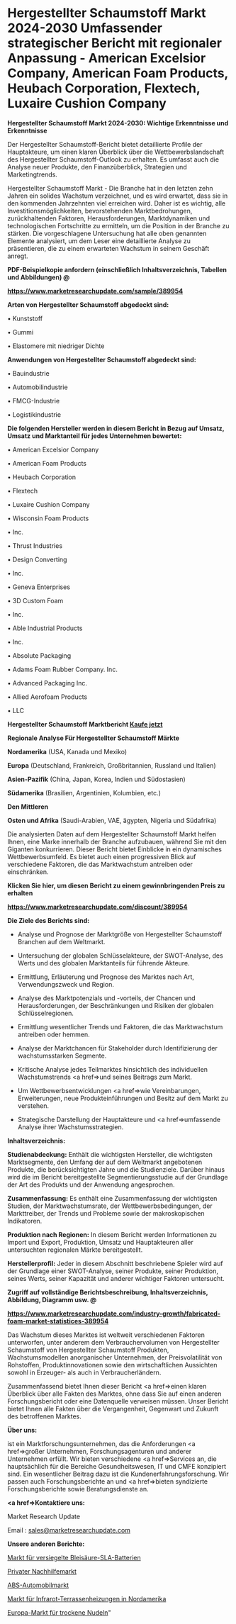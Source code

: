 # Hergestellter Schaumstoff Markt 2024-2030 Umfassender strategischer Bericht mit regionaler Anpassung - American Excelsior Company, American Foam Products, Heubach Corporation, Flextech, Luxaire Cushion Company

<strong>Hergestellter Schaumstoff Markt 2024-2030: Wichtige Erkenntnisse und Erkenntnisse</strong>

Der Hergestellter Schaumstoff-Bericht bietet detaillierte Profile der Hauptakteure, um einen klaren Überblick über die Wettbewerbslandschaft des Hergestellter Schaumstoff-Outlook zu erhalten. Es umfasst auch die Analyse neuer Produkte, den Finanzüberblick, Strategien und Marketingtrends.

Hergestellter Schaumstoff Markt - Die Branche hat in den letzten zehn Jahren ein solides Wachstum verzeichnet, und es wird erwartet, dass sie in den kommenden Jahrzehnten viel erreichen wird. Daher ist es wichtig, alle Investitionsmöglichkeiten, bevorstehenden Marktbedrohungen, zurückhaltenden Faktoren, Herausforderungen, Marktdynamiken und technologischen Fortschritte zu ermitteln, um die Position in der Branche zu stärken. Die vorgeschlagene Untersuchung hat alle oben genannten Elemente analysiert, um dem Leser eine detaillierte Analyse zu präsentieren, die zu einem erwarteten Wachstum in seinem Geschäft anregt.



<strong><b>PDF-Beispielkopie anfordern (einschließlich Inhaltsverzeichnis, Tabellen und Abbildungen) @ </b></strong>

<strong><a href=https://www.marketresearchupdate.com/sample/389954>

<strong>https://www.marketresearchupdate.com/sample/389954</u></a></strong></strong>



<strong>Arten von Hergestellter Schaumstoff abgedeckt sind:</strong>

• Kunststoff

• Gummi

• Elastomere mit niedriger Dichte



<strong>Anwendungen von Hergestellter Schaumstoff abgedeckt sind:</strong>

• Bauindustrie

• Automobilindustrie

• FMCG-Industrie

• Logistikindustrie



<strong>Die folgenden Hersteller werden in diesem Bericht in Bezug auf Umsatz, Umsatz und Marktanteil für jedes Unternehmen bewertet:</strong>

• American Excelsior Company

• American Foam Products

• Heubach Corporation

• Flextech

• Luxaire Cushion Company

• Wisconsin Foam Products

• Inc.

• Thrust Industries

• Design Converting

• Inc.

• Geneva Enterprises

• 3D Custom Foam

• Inc.

• Able Industrial Products

• Inc.

• Absolute Packaging

• Adams Foam Rubber Company. Inc.

• Advanced Packaging Inc.

• Allied Aerofoam Products

• LLC



<strong>Hergestellter Schaumstoff Marktbericht <a href=https://www.marketresearchupdate.com/buynow/389954>Kaufe jetzt</a></strong>



<strong>Regionale Analyse Für Hergestellter Schaumstoff Märkte</strong>



<strong>Nordamerika</strong> (USA, Kanada und Mexiko)



<strong>Europa</strong> (Deutschland, Frankreich, Großbritannien, Russland und Italien)



<strong>Asien-Pazifik</strong> (China, Japan, Korea, Indien und Südostasien)



<strong>Südamerika</strong> (Brasilien, Argentinien, Kolumbien, etc.)



<strong>Den Mittleren</strong> 

<strong>Osten und Afrika</strong> (Saudi-Arabien, VAE, ägypten, Nigeria und Südafrika)

Die analysierten Daten auf dem Hergestellter Schaumstoff Markt helfen Ihnen, eine Marke innerhalb der Branche aufzubauen, während Sie mit den Giganten konkurrieren. Dieser Bericht bietet Einblicke in ein dynamisches Wettbewerbsumfeld. Es bietet auch einen progressiven Blick auf verschiedene Faktoren, die das Marktwachstum antreiben oder einschränken.



<strong>Klicken Sie hier, um diesen Bericht zu einem gewinnbringenden Preis zu erhalten
</strong>

<strong><a href=https://www.marketresearchupdate.com/discount/389954>https://www.marketresearchupdate.com/discount/389954</b></u></strong></a>



<strong>Die Ziele des Berichts sind:</strong>

- Analyse und Prognose der Marktgröße von Hergestellter Schaumstoff Branchen auf dem Weltmarkt.

- Untersuchung der globalen Schlüsselakteure, der SWOT-Analyse, des Werts und des globalen Marktanteils für führende Akteure.

- Ermittlung, Erläuterung und Prognose des Marktes nach Art, Verwendungszweck und Region.

- Analyse des Marktpotenzials und -vorteils, der Chancen und Herausforderungen, der Beschränkungen und Risiken der globalen Schlüsselregionen.

- Ermittlung wesentlicher Trends und Faktoren, die das Marktwachstum antreiben oder hemmen.

- Analyse der Marktchancen für Stakeholder durch Identifizierung der wachstumsstarken Segmente.

- Kritische Analyse jedes Teilmarktes hinsichtlich des individuellen Wachstumstrends <a href=>und</a> seines Beitrags zum Markt.

- Um Wettbewerbsentwicklungen <a href=>wie</a> Vereinbarungen, Erweiterungen, neue Produkteinführungen und Besitz auf dem Markt zu verstehen.

- Strategische Darstellung der Hauptakteure und <a href=>umfas</a>sende Analyse ihrer Wachstumsstrategien.



<strong>Inhaltsverzeichnis:</strong>



<strong>Studienabdeckung:</strong> Enthält die wichtigsten Hersteller, die wichtigsten Marktsegmente, den Umfang der auf dem Weltmarkt angebotenen Produkte, die berücksichtigten Jahre und die Studienziele. Darüber hinaus wird die im Bericht bereitgestellte Segmentierungsstudie auf der Grundlage der Art des Produkts und der Anwendung angesprochen.



<strong>Zusammenfassung:</strong> Es enthält eine Zusammenfassung der wichtigsten Studien, der Marktwachstumsrate, der Wettbewerbsbedingungen, der Markttreiber, der Trends und Probleme sowie der makroskopischen Indikatoren.



<strong>Produktion nach Regionen:</strong> In diesem Bericht werden Informationen zu Import und Export, Produktion, Umsatz und Hauptakteuren aller untersuchten regionalen Märkte bereitgestellt.



<strong>Herstellerprofil:</strong> Jeder in diesem Abschnitt beschriebene Spieler wird auf der Grundlage einer SWOT-Analyse, seiner Produkte, seiner Produktion, seines Werts, seiner Kapazität und anderer wichtiger Faktoren untersucht.



<strong><b>Zugriff auf vollständige Berichtsbeschreibung, Inhaltsverzeichnis, Abbildung, Diagramm usw. @ </b></strong>

<strong><a href=https://www.marketresearchupdate.com/industry-growth/fabricated-foam-market-statistices-389954>https://www.marketresearchupdate.com/industry-growth/fabricated-foam-market-statistices-389954</a></strong>

Das Wachstum dieses Marktes ist weltweit verschiedenen Faktoren unterworfen, unter anderem dem Verbrauchervolumen von Hergestellter Schaumstoff von Hergestellter Schaumstoff Produkten, Wachstumsmodellen anorganischer Unternehmen, der Preisvolatilität von Rohstoffen, Produktinnovationen sowie den wirtschaftlichen Aussichten sowohl in Erzeuger- als auch in Verbraucherländern.

Zusammenfassend bietet Ihnen dieser Bericht <a href=>einen</a> klaren Überblick über alle Fakten des Marktes, ohne dass Sie auf einen anderen Forschungsbericht oder eine Datenquelle verweisen müssen. Unser Bericht bietet Ihnen alle Fakten über die Vergangenheit, Gegenwart und Zukunft des betroffenen Marktes.



<strong>Über uns:</strong>

 ist ein Marktforschungsunternehmen, das die Anforderungen <a href=>großer</a> Unternehmen, Forschungsagenturen und anderer Unternehmen erfüllt. Wir bieten verschiedene <a href=>Services</a> an, die hauptsächlich für die Bereiche Gesundheitswesen, IT und CMFE konzipiert sind. Ein wesentlicher Beitrag dazu ist die Kundenerfahrungsforschung. Wir passen auch Forschungsberichte an und <a href=>bieten</a> syndizierte Forschungsberichte sowie Beratungsdienste an.



<strong><a href=>Kontaktiere uns:</a></strong>

Market Research Update

Email : sales@marketresearchupdate.com



<strong>Unsere anderen Berichte:</strong>

<a href=https://www.linkedin.com/pulse/sealed-lead-acid-sla-battery-market-2023-latest-trending>Markt für versiegelte Bleisäure-SLA-Batterien</a>

<a href=https://www.linkedin.com/pulse/private-tutoring-market-outlooks-2023-size-players-cost>Privater Nachhilfemarkt</a>

<a href=https://www.linkedin.com/pulse/abs-automotive-market-outlooks-2023-size-players>ABS-Automobilmarkt</a>

<a href=https://www.linkedin.com/pulse/north-america-infrared-patio-heaters-market>Markt für Infrarot-Terrassenheizungen in Nordamerika</a>

<a href=https://www.linkedin.com/pulse/europe-dry-pasta-noodles-market-2030-future-demand-analysis>Europa-Markt für trockene Nudeln</a>"
